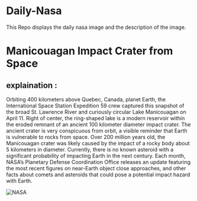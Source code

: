 # Daily-Nasa

This Repo displays the daily nasa image and the description of the image.

<!--NASA-->
# Manicouagan Impact Crater from Space
## explaination :

Orbiting 400 kilometers above Quebec, Canada, planet Earth, the International Space Station Expedition 59 crew captured this snapshot of the broad St. Lawrence River and curiously circular Lake Manicouagan on April 11. Right of center, the ring-shaped lake is a modern reservoir within the eroded remnant of an ancient 100 kilometer diameter impact crater. The ancient crater is very conspicuous from orbit, a visible reminder that Earth is vulnerable to rocks from space. Over 200 million years old, the Manicouagan crater was likely caused by the impact of a rocky body about 5 kilometers in diameter.  Currently, there is no known asteroid with a significant probability of impacting Earth in the next century.  Each month, NASA’s Planetary Defense Coordination Office releases an update featuring the most recent figures on near-Earth object close approaches, and other facts about comets and asteroids that could pose a potential impact hazard with Earth.

![NASA](https://apod.nasa.gov/apod/image/2405/iss059e019043_1024.jpg)
<!--/NASA-->